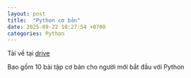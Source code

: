 ```yaml
---
layout: post
title:  "Python cơ bản"
date: 2025-09-22 10:27:54 +0700
categories: Python
---
```


Tải về tại [drive](https://1drv.ms/u/c/e953ddf9a4ee80b0/EWVXl2pd8etIjj21xs_4oo8Bx9TDZAkjs7vYIiUGF4RtKQ)

Bao gồm 10 bài tập cơ bản cho người mới bắt đầu với Python
